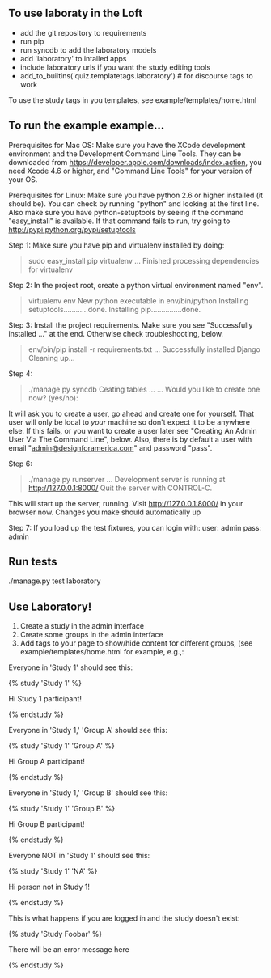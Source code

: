 To use laboraty in the Loft
-------------------

- add the git repository to requirements
- run pip
- run syncdb to add the laboratory models
- add 'laboratory' to intalled apps
- include laboratory urls if you want the study editing tools
- add_to_builtins('quiz.templatetags.laboratory')  # for discourse tags to work

To use the study tags in you templates, see example/templates/home.html



To run the example example...
-------------------
Prerequisites for Mac OS:
Make sure you have the XCode development environment and the Development Command Line Tools.  They can be downloaded from https://developer.apple.com/downloads/index.action, you need Xcode 4.6 or higher, and "Command Line Tools" for your version of your OS.

Prerequisites for Linux:
Make sure you have python 2.6 or higher installed (it should be).  You can check by running "python" and looking at the first line.  Also make sure you have python-setuptools by seeing if the command "easy_install" is available.  If that command fails to run, try going to http://pypi.python.org/pypi/setuptools

Step 1:
Make sure you have pip and virtualenv installed by doing:

  > sudo easy_install pip virtualenv
  ...
  Finished processing dependencies for virtualenv

Step 2:
In the project root, create a python virtual environment named "env".

  > virtualenv env
  New python executable in env/bin/python
  Installing setuptools............done.
  Installing pip...............done.


Step 3:
Install the project requirements.  Make sure you see "Successfully installed ..." at the end.  Otherwise check troubleshooting, below.

  > env/bin/pip install -r requirements.txt
  ...
  Successfully installed Django
  Cleaning up...

Step 4:

  > ./manage.py syncdb
  Ceating tables ...
  ...
  Would you like to create one now? (yes/no):

It will ask you to create a user, go ahead and create one for yourself.  That user will only be local to *your* machine so don't expect it to be anywhere else.  If this fails, or you want to create a user later see "Creating An Admin User Via The Command Line", below.  Also, there is by default a user with email "admin@designforamerica.com" and password "pass".


Step 6:
  
  > ./manage.py runserver
  ...
  Development server is running at http://127.0.0.1:8000/
  Quit the server with CONTROL-C.

This will start up the server, running.  Visit http://127.0.0.1:8000/ in your browser now.
Changes you make should automatically up


Step 7:
If you load up the test fixtures, you can login with:
  user: admin
  pass: admin


Run tests
------
./manage.py test laboratory



Use Laboratory!
---------------
1. Create a study in the admin interface
2. Create some groups in the admin interface
3. Add tags to your page to show/hide content for different groups, (see example/templates/home.html for example, e.g.,:

  <p>Everyone in 'Study 1' should see this:</p> 
  {% study 'Study 1'  %}
      <p>Hi Study 1 participant!</p>
  {% endstudy %}
  
  <p>Everyone in 'Study 1,' 'Group A' should see this:</p>  
  {% study 'Study 1' 'Group A' %}
      <p>Hi Group A participant!</p>
  {% endstudy %}

  <p>Everyone in 'Study 1,' 'Group B' should see this:</p>
  {% study 'Study 1' 'Group B' %}
     <p>Hi Group B participant!</p>
  {% endstudy %}                

  <p>Everyone NOT in 'Study 1' should see this:</p>
  {% study 'Study 1' 'NA' %}
     <p>Hi person not in Study 1!</p>
  {% endstudy %}

  <p>This is what happens if you are logged in and the study doesn't exist:</p>
  {% study 'Study Foobar' %}
     <p>There will be an error message here</p>
  {% endstudy %}




